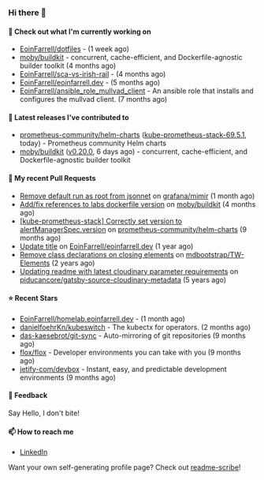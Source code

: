 ### Hi there 👋

#### 👷 Check out what I'm currently working on

- [EoinFarrell/dotfiles](https://github.com/EoinFarrell/dotfiles) -  (1 week ago)
- [moby/buildkit](https://github.com/moby/buildkit) - concurrent, cache-efficient, and Dockerfile-agnostic builder toolkit (4 months ago)
- [EoinFarrell/sca-vs-irish-rail](https://github.com/EoinFarrell/sca-vs-irish-rail) -  (4 months ago)
- [EoinFarrell/eoinfarrell.dev](https://github.com/EoinFarrell/eoinfarrell.dev) -  (5 months ago)
- [EoinFarrell/ansible_role_mullvad_client](https://github.com/EoinFarrell/ansible_role_mullvad_client) - An ansible role that installs and configures the mullvad client. (7 months ago)

#### 🔭 Latest releases I've contributed to

- [prometheus-community/helm-charts](https://github.com/prometheus-community/helm-charts) ([kube-prometheus-stack-69.5.1](https://github.com/prometheus-community/helm-charts/releases/tag/kube-prometheus-stack-69.5.1), today) - Prometheus community Helm charts
- [moby/buildkit](https://github.com/moby/buildkit) ([v0.20.0](https://github.com/moby/buildkit/releases/tag/v0.20.0), 6 days ago) - concurrent, cache-efficient, and Dockerfile-agnostic builder toolkit

#### 🔨 My recent Pull Requests

- [Remove default run as root from jsonnet](https://github.com/grafana/mimir/pull/10339) on [grafana/mimir](https://github.com/grafana/mimir) (1 month ago)
- [Add/fix references to labs dockerfile version](https://github.com/moby/buildkit/pull/5447) on [moby/buildkit](https://github.com/moby/buildkit) (4 months ago)
- [[kube-prometheus-stack] Correctly set version to alertManagerSpec.version](https://github.com/prometheus-community/helm-charts/pull/4561) on [prometheus-community/helm-charts](https://github.com/prometheus-community/helm-charts) (9 months ago)
- [Update title](https://github.com/EoinFarrell/eoinfarrell.dev/pull/29) on [EoinFarrell/eoinfarrell.dev](https://github.com/EoinFarrell/eoinfarrell.dev) (1 year ago)
- [Remove class declarations on closing elements](https://github.com/mdbootstrap/TW-Elements/pull/1071) on [mdbootstrap/TW-Elements](https://github.com/mdbootstrap/TW-Elements) (2 years ago)
- [Updating readme with latest cloudinary parameter requirements](https://github.com/piducancore/gatsby-source-cloudinary-metadata/pull/1) on [piducancore/gatsby-source-cloudinary-metadata](https://github.com/piducancore/gatsby-source-cloudinary-metadata) (5 years ago)

#### ⭐ Recent Stars

- [EoinFarrell/homelab.eoinfarrell.dev](https://github.com/EoinFarrell/homelab.eoinfarrell.dev) -  (1 month ago)
- [danielfoehrKn/kubeswitch](https://github.com/danielfoehrKn/kubeswitch) - The kubectx  for operators. (2 months ago)
- [das-kaesebrot/git-sync](https://github.com/das-kaesebrot/git-sync) - Auto-mirroring of git repositories (9 months ago)
- [flox/flox](https://github.com/flox/flox) - Developer environments you can take with you (9 months ago)
- [jetify-com/devbox](https://github.com/jetify-com/devbox) - Instant, easy, and predictable development environments (9 months ago)

#### 💬 Feedback

Say Hello, I don't bite!

#### 📫 How to reach me

- [LinkedIn](https://www.linkedin.com/in/eoinfarrell/)

Want your own self-generating profile page? Check out [readme-scribe](https://github.com/muesli/readme-scribe)!

